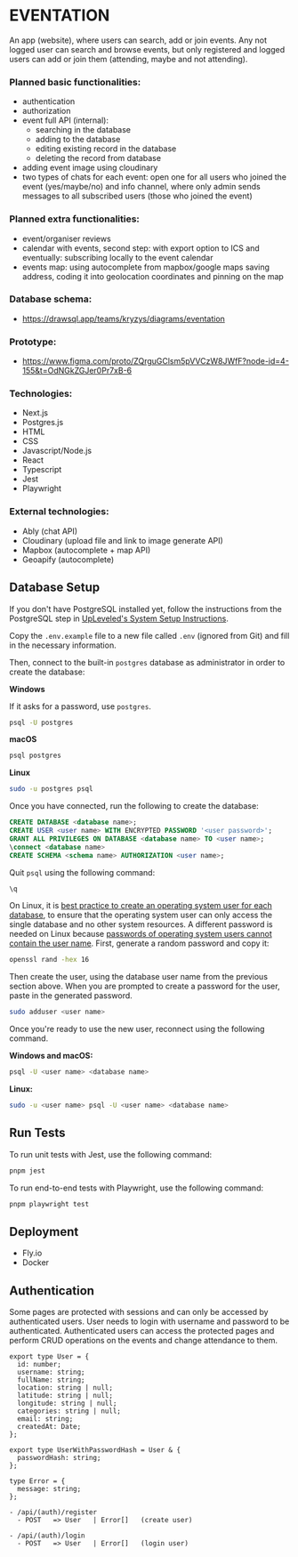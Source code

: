 # EVENTATION

An app (website), where users can search, add or join events.
Any not logged user can search and browse events, but only registered and logged users can add or join them (attending, maybe and not attending).

### Planned basic functionalities:

- authentication
- authorization
- event full API (internal):
  - searching in the database
  - adding to the database
  - editing existing record in the database
  - deleting the record from database
- adding event image using cloudinary
- two types of chats for each event: open one for all users who joined the event (yes/maybe/no) and info channel, where only admin sends messages to all subscribed users (those who joined the event)

### Planned extra functionalities:

- event/organiser reviews
- calendar with events, second step: with export option to ICS and eventually: subscribing locally to the event calendar
- events map: using autocomplete from mapbox/google maps saving address, coding it into geolocation coordinates and pinning on the map

### Database schema:

- https://drawsql.app/teams/kryzys/diagrams/eventation

### Prototype:

- https://www.figma.com/proto/ZQrguGClsm5pVVCzW8JWfF?node-id=4-155&t=OdNGkZGJer0Pr7xB-6

### Technologies:

- Next.js
- Postgres.js
- HTML
- CSS
- Javascript/Node.js
- React
- Typescript
- Jest
- Playwright

### External technologies:

- Ably (chat API)
- Cloudinary (upload file and link to image generate API)
- Mapbox (autocomplete + map API)
- Geoapify (autocomplete)

## Database Setup

If you don't have PostgreSQL installed yet, follow the instructions from the PostgreSQL step in [UpLeveled's System Setup Instructions](https://github.com/upleveled/system-setup/blob/master/readme.md).

Copy the `.env.example` file to a new file called `.env` (ignored from Git) and fill in the necessary information.

Then, connect to the built-in `postgres` database as administrator in order to create the database:

**Windows**

If it asks for a password, use `postgres`.

```bash
psql -U postgres
```

**macOS**

```bash
psql postgres
```

**Linux**

```bash
sudo -u postgres psql
```

Once you have connected, run the following to create the database:

```sql
CREATE DATABASE <database name>;
CREATE USER <user name> WITH ENCRYPTED PASSWORD '<user password>';
GRANT ALL PRIVILEGES ON DATABASE <database name> TO <user name>;
\connect <database name>
CREATE SCHEMA <schema name> AUTHORIZATION <user name>;
```

Quit `psql` using the following command:

```bash
\q
```

On Linux, it is [best practice to create an operating system user for each database](https://docs.redhat.com/en/documentation/red_hat_enterprise_linux/9/html/configuring_and_using_database_servers/using-postgresql_configuring-and-using-database-servers#con_postgresql-users_using-postgresql), to ensure that the operating system user can only access the single database and no other system resources. A different password is needed on Linux because [passwords of operating system users cannot contain the user name](https://github.com/upleveled/system-setup/issues/74). First, generate a random password and copy it:

```bash
openssl rand -hex 16
```

Then create the user, using the database user name from the previous section above. When you are prompted to create a password for the user, paste in the generated password.

```bash
sudo adduser <user name>
```

Once you're ready to use the new user, reconnect using the following command.

**Windows and macOS:**

```bash
psql -U <user name> <database name>
```

**Linux:**

```bash
sudo -u <user name> psql -U <user name> <database name>
```

## Run Tests

To run unit tests with Jest, use the following command:

```bash
pnpm jest
```

To run end-to-end tests with Playwright, use the following command:

```bash
pnpm playwright test
```

## Deployment

- Fly.io
- Docker

## Authentication

Some pages are protected with sessions and can only be accessed by authenticated users. User needs to login with username and password to be authenticated. Authenticated users can access the protected pages and perform CRUD operations on the events and change attendance to them.

```
export type User = {
  id: number;
  username: string;
  fullName: string;
  location: string | null;
  latitude: string | null;
  longitude: string | null;
  categories: string | null;
  email: string;
  createdAt: Date;
};

export type UserWithPasswordHash = User & {
  passwordHash: string;
};

type Error = {
  message: string;
};

```

```
- /api/(auth)/register
  - POST   => User   | Error[]   (create user)

- /api/(auth)/login
  - POST   => User   | Error[]   (login user)
```
